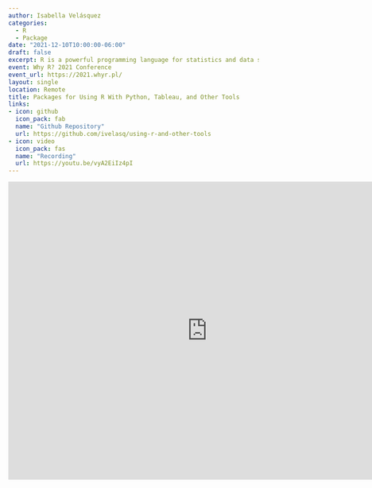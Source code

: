 ```yaml
---
author: Isabella Velásquez
categories:
  - R
  - Package
date: "2021-12-10T10:00:00-06:00"
draft: false
excerpt: R is a powerful programming language for statistics and data science with an accompanying ecosystem that supports its use. Interoperability is part of what makes the R ecosystem so rich, enabling users to apply R in a variety of contexts. In this talk, I will discuss packages that allow you to integrate R together with other tools, including Python and Tableau. Listeners will learn how these packages allow for a more flexible data science toolkit.
event: Why R? 2021 Conference
event_url: https://2021.whyr.pl/
layout: single
location: Remote
title: Packages for Using R With Python, Tableau, and Other Tools
links:
- icon: github
  icon_pack: fab
  name: "Github Repository"
  url: https://github.com/ivelasq/using-r-and-other-tools
- icon: video
  icon_pack: fas
  name: "Recording"
  url: https://youtu.be/vyA2EiIz4pI
---
```


<iframe src="https://docs.google.com/presentation/d/e/2PACX-1vRBl0BnhCqKTAmYeqzXZLsj7en_auyyxBc8ooWCdcZ9dIVxvFNSOqFsjf5h4-bvmt3HPF2NTw8R-4IO/embed?start=false&loop=false&delayms=3000" frameborder="0" width="800" height="600" allowfullscreen="true" mozallowfullscreen="true" webkitallo